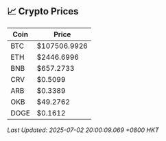 ## 📈 Crypto Prices

| Coin | Price |
| ---- | ----- |
| BTC | $107506.9926 |
| ETH | $2446.6996 |
| BNB | $657.2733 |
| CRV | $0.5099 |
| ARB | $0.3389 |
| OKB | $49.2762 |
| DOGE | $0.1612 |

_Last Updated: 2025-07-02 20:00:09.069 +0800 HKT_